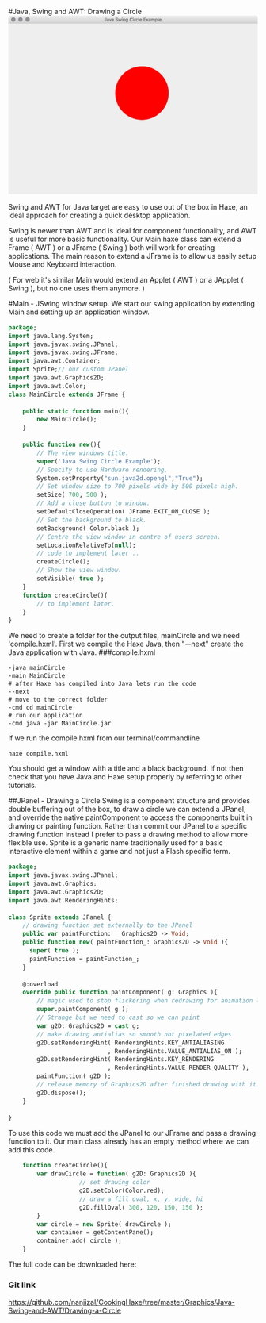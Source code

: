 #Java, Swing and AWT: Drawing a Circle
![alt text](./javaSwingCircleExample.jpg)

Swing and AWT for Java target are easy to use out of the box in Haxe, an ideal approach for creating a quick desktop application.

Swing is newer than AWT and is ideal for component functionality, and AWT is useful for more basic functionality. 
Our Main haxe class can extend a Frame ( AWT ) or a JFrame ( Swing ) both will work for creating applications.
The main reason to extend a JFrame is to allow us easily setup Mouse and Keyboard interaction.

( For web it's similar Main would extend an Applet ( AWT ) or a JApplet ( Swing ), but no one uses them anymore. )

#Main - JSwing window setup.
We start our swing application by extending Main and setting up an application window.
```haxe
package;
import java.lang.System;
import java.javax.swing.JPanel;
import java.javax.swing.JFrame;
import java.awt.Container;
import Sprite;// our custom JPanel
import java.awt.Graphics2D;
import java.awt.Color;
class MainCircle extends JFrame {
    
    public static function main(){ 
        new MainCircle(); 
    } 
    
    public function new(){
        // The view windows title.
        super('Java Swing Circle Example');
        // Specify to use Hardware rendering.
        System.setProperty("sun.java2d.opengl","True");
        // Set window size to 700 pixels wide by 500 pixels high.
        setSize( 700, 500 );
        // Add a close button to window.
        setDefaultCloseOperation( JFrame.EXIT_ON_CLOSE );
        // Set the background to black.
        setBackground( Color.black );
        // Centre the view window in centre of users screen.
        setLocationRelativeTo(null);
        // code to implement later ..
        createCircle(); 
        // Show the view window.
        setVisible( true );
    }
    function createCircle(){
        // to implement later.
    }
}
```
We need to create a folder for the output files, mainCircle and we need 'compile.hxml'. 
First we compile the Haxe Java, then "--next" create the Java application with Java.
###compile.hxml
```
-java mainCircle
-main MainCircle
# after Haxe has compiled into Java lets run the code
--next
# move to the correct folder
-cmd cd mainCircle
# run our application
-cmd java -jar MainCircle.jar
```
If we run the compile.hxml from our terminal/commandline 
```
haxe compile.hxml
```

You should get a window with a title and a black background. 
If not then check that you have Java and Haxe setup properly by referring to other tutorials.

##JPanel - Drawing a Circle
Swing is a component structure and provides double buffering out of the box, to draw a circle we can extend a JPanel, and 
override the native paintComponent to access the components built in drawing or painting function.
Rather than commit our JPanel to a specific drawing function instead I prefer to pass a drawing method to allow more flexible use.
Sprite is a generic name traditionally used for a basic interactive element within a game and not just a Flash specific term.
```haxe
package;
import java.javax.swing.JPanel;
import java.awt.Graphics;
import java.awt.Graphics2D;
import java.awt.RenderingHints;

class Sprite extends JPanel {
    // drawing function set externally to the JPanel
    public var paintFunction:   Graphics2D -> Void;
    public function new( paintFunction_: Graphics2D -> Void ){ 
      super( true );
      paintFunction = paintFunction_;
    }
    
    @:overload
    override public function paintComponent( g: Graphics ){
        // magic used to stop flickering when redrawing for animation later.        
        super.paintComponent( g );
        // Strange but we need to cast so we can paint        
        var g2D: Graphics2D = cast g;
        // make drawing antialias so smooth not pixelated edges        
        g2D.setRenderingHint( RenderingHints.KEY_ANTIALIASING
                            , RenderingHints.VALUE_ANTIALIAS_ON );
        g2D.setRenderingHint( RenderingHints.KEY_RENDERING
                            , RenderingHints.VALUE_RENDER_QUALITY );
        paintFunction( g2D );
        // release memory of Graphics2D after finished drawing with it.        
        g2D.dispose();
    }
  
}
```
To use this code we must add the JPanel to our JFrame and pass a drawing function to it.
Our main class already has an empty method where we can add this code.
```haxe
    function createCircle(){
        var drawCircle = function( g2D: Graphics2D ){
                    // set drawing color
                    g2D.setColor(Color.red);
                    // draw a fill oval, x, y, wide, hi
                    g2D.fillOval( 300, 120, 150, 150 );
        }
        var circle = new Sprite( drawCircle );
        var container = getContentPane();
        container.add( circle );
    }
```
The full code can be downloaded here:
### Git link
<https://github.com/nanjizal/CookingHaxe/tree/master/Graphics/Java-Swing-and-AWT/Drawing-a-Circle>

